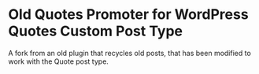# Old Quotes Promoter for WordPress Quotes Custom Post Type

A fork from an old plugin that recycles old posts, that has been modified to work with the Quote post type.
